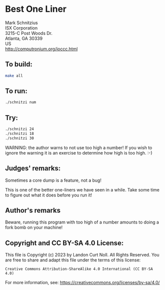 # Best One Liner

Mark Schnitzius  
ISX Corporation  
3215-C Post Woods Dr.  
Atlanta, GA 30339   
US  
<http://computronium.org/ioccc.html>  


## To build:

```sh
make all
```

## To run:

```sh
./schnitzi num
```

## Try:

```sh
./schnitzi 24
./schnitzi 18
./schnitzi 30
```

WARNING: the author warns to not use too high a number! If you wish to ignore
the warning it is an exercise to determine how high is too high. :-)

## Judges' remarks:

Sometimes a core dump is a feature, not a bug!

This is one of the better one-liners we have seen in a while.
Take some time to figure out what it does before you run it!

## Author's remarks

Beware, running this program with too high of a number
amounts to doing a fork bomb on your machine!

## Copyright and CC BY-SA 4.0 License:

This file is Copyright (c) 2023 by Landon Curt Noll.  All Rights Reserved.
You are free to share and adapt this file under the terms of this license:

    Creative Commons Attribution-ShareAlike 4.0 International (CC BY-SA 4.0)

For more information, see: https://creativecommons.org/licenses/by-sa/4.0/
